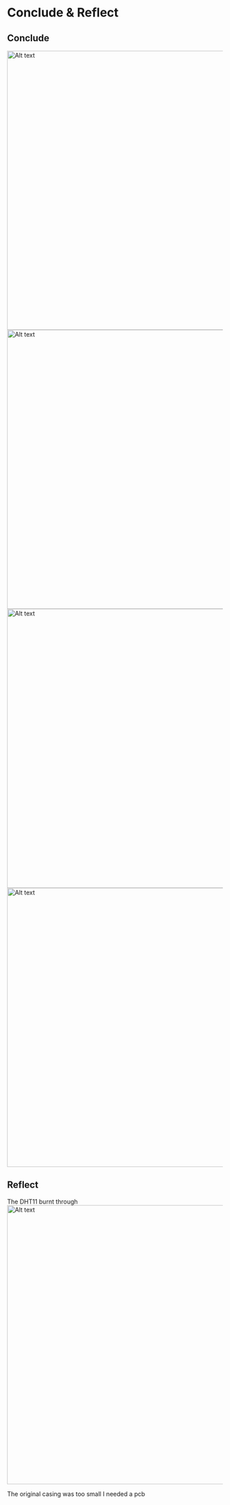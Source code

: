 # Conclude & Reflect
## Conclude
<img src="../../assets/images/conclude/1.jpg" alt="Alt text" width="650"/>
<img src="../../assets/images/conclude/2.jpg" alt="Alt text" width="650"/>
<img src="../../assets/images/conclude/3.jpg" alt="Alt text" width="650"/>
<img src="../../assets/images/conclude/4.jpg" alt="Alt text" width="650"/>


## Reflect
The DHT11 burnt through
<img src="../../assets/images/conclude/5.jpg" alt="Alt text" width="650"/>

The original casing was too small I needed a pcb